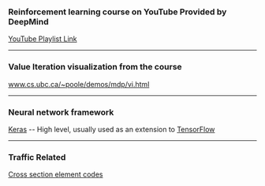 ### Reinforcement learning course on YouTube Provided by DeepMind
[YouTube Playlist Link](https://www.youtube.com/playlist?list=PLqYmG7hTraZDM-OYHWgPebj2MfCFzFObQ)

____

### Value Iteration visualization from the course
www.cs.ubc.ca/~poole/demos/mdp/vi.html

____

### Neural network framework
[Keras](https://keras.io/) -- High level, usually used as an extension to [TensorFlow](https://www.tensorflow.org/)

-------------------------------------------------------------------------------

### Traffic Related ###

[Cross section element codes](http://vej08.vd.dk/vejmanhlp/bilag-1b-tvaerprofilelementer.htm)
